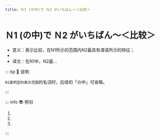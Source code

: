 ```yaml
---
title: Ｎ1 (の中)で Ｎ2 がいちばん～＜比较＞
---
```


# Ｎ1 (の中)で Ｎ2 がいちばん～＜比较＞

- 意义：表示比较，在N1所示的范围内N2最具有谓语所示的特征；
- <grammer-content sentence="接续：名词 + (の[中/なか])で + 名词 + が + [一番/いちばん]；" />
- 译文：在N1中，N2最...

::: tip :bookmark: 说明

`N1是明显的表示范围`的名词时，后续的「の中」可省略。

<div class="bunpou-block">

  <grammer-content sentence="[日本/にほん]**でいちばん**[高/たか]い[山/やま]は、[富士山/ふじさん]です。" trans="日本的第一高山是富士山。" />

</div>

:::

::: info :books: 例句

  1. <grammer-content sentence="[母/はは]はお[芝居/しばい]**の[中/なか]では**[歌舞伎/かぶき]が**いちばん**[好/す]きです。" trans="妈妈最喜欢戏里的歌舞伎。" />
  2. <grammer-content sentence="クラス**の[中/なか]で**、[王/おう]さんが**いちばん**[日本語/にほんご]が[上手/じょうず]です。" trans="我们班里小王的日语是最好的。" />
  3. <grammer-content sentence="[中華料理/ちゅうかりょうり]**の[中/なか]で**は、[北京/ぺきん]ダックが**いちばん**おいしいです。" trans="在中餐里，北京烤鸭是最好吃的。" />

:::
